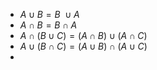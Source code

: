 
- $A \cup B = B \ \cup A$
- $A \cap B = B \cap A$ 
- $A \cap (B \cup C) = (A \cap B) \cup (A \cap C)$
- $A \cup (B \cap C) = (A \cup B) \cap (A \cup C)$
- 